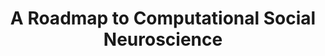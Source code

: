 ---
layout: publications
title: A Roadmap to Computational Social Neuroscience
authors: Emmanuelle Tognoli, Guillaume Dumas, J.A. Scott Kelso
publication: 5th International Conference on Cognitive Neurodynamics, Sanya, China, June 3-7, 2015
year: 2015
link: https://pubmed.ncbi.nlm.nih.gov/29435093/
type: "Poster_Conference" # "Journal Paper", Preprint, "Book_Chapter", Comment, "Poster_Conference"
category: # "opinion_perspectives", Review, Computational, Social Cognitive and Affective Neuroscience, Experimental
- "Computational"
- "opinion_perspectives"
filename: 2015.06.04_E.Tognoli #MM.DD.YYYY_F.Author
---